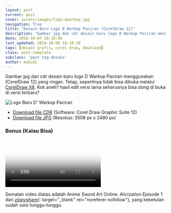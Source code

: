 ```yaml
---
layout: post
current: post
cover: assets/images/logo-dwarkop.jpg
navigation: True
title: "Desain Baru Logo D Warkop Paciran (CorelDraw 12)"
description: "Gambar jpg dan cdr desain baru logo D Warkop Paciran menggunakan CorelDraw 12"
date: 2018-10-07 10:18:00
last_updated: 2018-10-08 18:18:18
tags: [desain grafis, corel draw, download]
class: post-template
subclass: 'post tag-desain'
author: mukidi
---
```

Gambar jpg dan cdr desain baru logo D Warkop Paciran menggunakan [CorelDraw 12] yang ringan. Tetap, sepertinya tidak bisa dibuka melalui [CorelDraw X8](https://www.knoacc.org/2018/08/download-full-corel-draw-grafic-suite-2018.html). Kok aneh? hasil edit versi lama seharusnya bisa dong di buka di versi terbaru?

![Logo Baru D' Warkop Paciran](https://i0.wp.com/www.paciran.com/assets/images/logo-dwarkop.jpg?resize=460,460)
- [Download file CDR](assets/zip/dwarkop.zip) (Software: Corel Draw Graphic Suite 12)
- [Download file JPG](assets/images/logo-dwarkop.jpg) (Resolusi: 3508 px x 2480 px)

### Bonus (Kalau Bisa)

<video poster="//www103.zippyshare.com/downloadM4V?key=tre0mIne&amp;poster=true&amp;time=215608" preload="auto" src="//www103.zippyshare.com/downloadM4V?key=tre0mIne&amp;res=720&amp;time=215608"><source src="//www103.zippyshare.com/downloadM4V?key=tre0mIne&amp;res=720&amp;time=215608" data-quality="hd" type="video/mp4"></video>

Sematan video diatas adalah Anime Sword Art Online: Alicization Episode 1 dari [zippyshare](https://www103.zippyshare.com/v/tre0mIne/file.html){: target="_blank" rel="noreferer nofollow"}, yang kebetulan sudah _saia_ tunggu-tunggu.